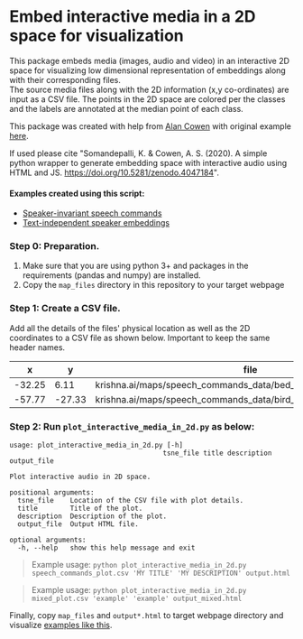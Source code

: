# Embed interactive media in a 2D space for visualization

This package embeds media (images, audio and video) in an interactive 2D space for visualizing low dimensional representation of embeddings along with their corresponding files.     
The source media files along with the 2D information (x,y co-ordinates) are input as a CSV file. The points in the 2D space are colored per the classes and the labels are annotated at the median point of each class.  

This package was created with help from [Alan Cowen](https://www.alancowen.com/bio) with original example [here](https://www.alancowen.com/music). 

If used please cite "Somandepalli, K. & Cowen, A. S. (2020). A simple python wrapper to generate embedding space with interactive audio using HTML and JS. https://doi.org/10.5281/zenodo.4047184".  


#### Examples created using this script: 

- [Speaker-invariant speech commands](https://sail.usc.edu/~somandep/maps/command_id_2.html) 
- [Text-independent speaker embeddings](https://sail.usc.edu/~somandep/maps/speaker_id.html)  


### Step 0: Preparation.   
1. Make sure that you are using python 3+ and packages in the requirements (pandas and numpy) are installed.
2. Copy the `map_files` directory in this repository to your target webpage

### Step 1: Create a CSV file.    
Add all the details of the files' physical location as well as the 2D coordinates to a CSV file as shown below. Important to keep the same header names.  

| x      | y      | file                                                                                | label | class |
|--------|--------|-------------------------------------------------------------------------------------|-------|-------|
| -32.25 | 6.11   | krishna.ai/maps/speech_commands_data/bed_652b3da7_nohash_2.wav  | bed   | 0     |
| -57.77 | -27.33 | krishna.ai/maps/speech_commands_data/bird_e0344f60_nohash_1.wav | bird  | 1     |

### Step 2: Run `plot_interactive_media_in_2d.py` as below:
```
usage: plot_interactive_media_in_2d.py [-h]
                                      tsne_file title description output_file

Plot interactive audio in 2D space.

positional arguments:
  tsne_file    Location of the CSV file with plot details.
  title        Title of the plot.
  description  Description of the plot.
  output_file  Output HTML file.

optional arguments:
  -h, --help   show this help message and exit
```

> Example usage: `python plot_interactive_media_in_2d.py speech_commands_plot.csv 'MY TITLE' 'MY DESCRIPTION' output.html`

> Example usage: `python plot_interactive_media_in_2d.py mixed_plot.csv 'example' 'example' output_mixed.html`

Finally, copy `map_files` and `output*.html` to target webpage directory and visualize [examples like this](https://sail.usc.edu/~somandep/maps/command_id_2.html#modal).
